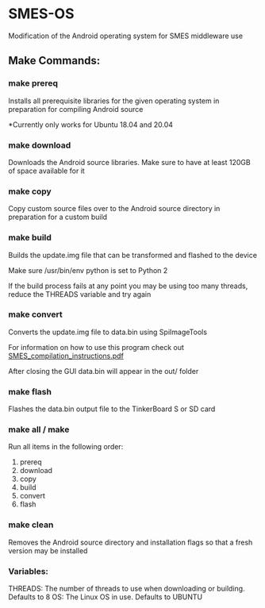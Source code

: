 # SMES-OS
Modification of the Android operating system for SMES middleware use

## Make Commands:

### make prereq
Installs all prerequisite libraries for the given operating system in preparation for compiling Android source 

*Currently only works for Ubuntu 18.04 and 20.04

### make download
Downloads the Android source libraries. Make sure to have at least 120GB of space available for it

### make copy
Copy custom source files over to the Android source directory in preparation for a custom build

### make build
Builds the update.img file that can be transformed and flashed to the device

Make sure /usr/bin/env python is set to Python 2

If the build process fails at any point you may be using too many threads, reduce the THREADS variable and try again

### make convert
Converts the update.img file to data.bin using SpiImageTools

For information on how to use this program check out [SMES_compilation_instructions.pdf](SMES_compilation_instructions.pdf)

After closing the GUI data.bin will appear in the out/ folder

### make flash
Flashes the data.bin output file to the TinkerBoard S or SD card 

### make all / make
Run all items in the following order:
1. prereq
2. download
3. copy
4. build
5. convert
6. flash

### make clean
Removes the Android source directory and installation flags so that a fresh version may be installed

### Variables:
THREADS: The number of threads to use when downloading or building. Defaults to 8
OS: The Linux OS in use. Defaults to UBUNTU